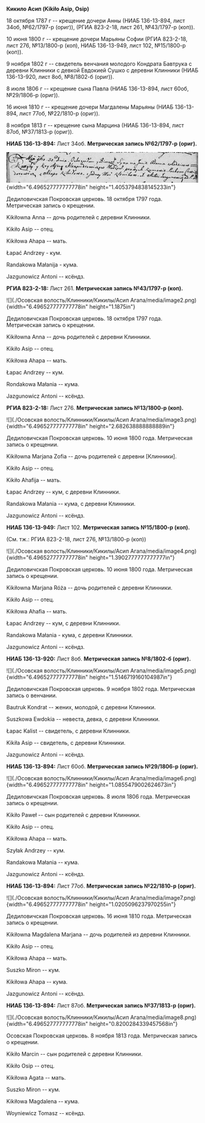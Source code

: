 **Кикило Асип (Kikiło Asip, Osip)**

18 октября 1787 г -- крещение дочери Анны (НИАБ 136-13-894, лист 34об,
№62/1797-р (ориг)), (РГИА 823-2-18, лист 261, №43/1797-р (коп)).

10 июня 1800 г -- крещение дочери Марьяны Софии (РГИА 823-2-18, лист
276, №13/1800-р (коп), НИАБ 136-13-949, лист 102, №15/1800-р (коп)).

9 ноября 1802 г -- свидетель венчания молодого Кондрата Бавтрука с
деревни Клинники с девкой Евдокией Сушко с деревни Клинники (НИАБ
136-13-920, лист 8об, №8/1802-б (ориг)).

8 июля 1806 г -- крещение сына Павла (НИАБ 136-13-894, лист 60об,
№29/1806-р (ориг)).

16 июня 1810 г -- крещение дочери Магдалены Марьяны (НИАБ 136-13-894,
лист 77об, №22/1810-р (ориг)).

8 ноября 1813 г -- крещение сына Марцина (НИАБ 136-13-894, лист 87об,
№37/1813-р (ориг)).

**НИАБ 136-13-894:** Лист 34об. **Метрическая запись №62/1797-р
(ориг).**

![](./media/e184fc8672a69156e29631b3f898652de696e6a7.png){width="6.496527777777778in"
height="1.4053794838145233in"}

Дедиловичская Покровская церковь. 18 октября 1797 года. Метрическая
запись о крещении.

Kikiłowna Anna -- дочь родителей с деревни Клинники.

Kikiło Asip -- отец.

Kikiłowa Ahapa -- мать.

Łapać Andrzey - кум.

Randakowa Małanija - кума.

Jazgunowicz Antoni -- ксёндз.

**РГИА 823-2-18:** Лист 261. **Метрическая запись №43/1797-р (коп).**

![](./Осовская волость/Клинники/Кикилы/Асип Агапа/media/image2.png){width="6.496527777777778in"
height="1.1875in"}

Дедиловичская Покровская церковь. 18 октября 1797 года. Метрическая
запись о крещении.

Kikiłowna Anna -- дочь родителей с деревни Клинники.

Kikiło Asip -- отец.

Kikiłowa Ahapa -- мать.

Łapac Andrzey -- кум.

Rondakowa Małania -- кума.

Jazgunowicz Antoni -- ксёндз.

**РГИА 823-2-18:** Лист 276. **Метрическая запись №13/1800-р (коп).**

![](./Осовская волость/Клинники/Кикилы/Асип Агапа/media/image3.png){width="6.496527777777778in"
height="2.682638888888889in"}

Дедиловичская Покровская церковь. 10 июня 1800 года. Метрическая запись
о крещении.

Kikiłowna Marjana Zofia -- дочь родителей с деревни \[Клинники\].

Kikiło Asip -- отец.

Kikiło Ahafija -- мать.

Łapac Andrzey -- кум, с деревни Клинники.

Randakowa Małania -- кума, с деревни Клинники.

Jazgunowicz Antoni -- ксёндз.

**НИАБ 136-13-949:** Лист 102. **Метрическая запись №15/1800-р (коп).**

(См. тж.: РГИА 823-2-18, лист 276, №13/1800-р (коп))

![](./Осовская волость/Клинники/Кикилы/Асип Агапа/media/image4.png){width="6.496527777777778in"
height="1.3902777777777777in"}

Дедиловичская Покровская церковь. 10 июня 1800 года. Метрическая запись
о крещении.

Kikiłowna Marjana Róża -- дочь родителей с деревни Клинники.

Kikiło Asip -- отец.

Kikiłowa Ahafia -- мать.

Łapac Andrzey -- кум, с деревни Клинники.

Randakowa Małania - кума, с деревни Клинники.

Jazgunowicz Antoni -- ксёндз.

**НИАБ 136-13-920:** Лист 8об. **Метрическая запись №8/1802-б (ориг).**

![](./Осовская волость/Клинники/Кикилы/Асип Агапа/media/image5.png){width="6.496527777777778in"
height="1.5146719160104987in"}

Дедиловичская Покровская церковь. 9 ноября 1802 года. Метрическая запись
о венчании.

Bautruk Kondrat -- жених, молодой, с деревни Клинники.

Suszkowa Ewdokia -- невеста, девка, с деревни Клинники.

Łapac Kalist -- свидетель, с деревни Клинники.

Kikiła Asip -- свидетель, с деревни Клинники.

Jazgunowicz Antoni -- ксёндз.

**НИАБ 136-13-894:** Лист 60об. **Метрическая запись №29/1806-р
(ориг).**

![](./Осовская волость/Клинники/Кикилы/Асип Агапа/media/image6.png){width="6.496527777777778in"
height="1.0855479002624673in"}

Дедиловичская Покровская церковь. 8 июля 1806 года. Метрическая запись о
крещении.

Kikiło Paweł -- сын родителей с деревни Клинники.

Kikiło Asip -- отец.

Kikiłowa Ahapa -- мать.

Szyłak Andrzey -- кум.

Randakowa Małania -- кума.

Jazgunowicz Antoni -- ксёндз.

**НИАБ 136-13-894:** Лист 77об. **Метрическая запись №22/1810-р
(ориг).**

![](./Осовская волость/Клинники/Кикилы/Асип Агапа/media/image7.png){width="6.496527777777778in"
height="1.0205096237970255in"}

Дедиловичская Покровская церковь. 16 июня 1810 года. Метрическая запись
о крещении.

Kikiłowna Magdalena Marjana -- дочь родителей из деревни Клинники.

Kikiło Asip -- отец.

Kikiłowa Ahapa -- мать.

Suszko Miron -- кум.

Kikiłowa Ahapa -- кума.

Jazgunowicz Antoni -- ксёндз.

**НИАБ 136-13-894:** Лист 87об. **Метрическая запись №37/1813-р
(ориг).**

![](./Осовская волость/Клинники/Кикилы/Асип Агапа/media/image8.png){width="6.496527777777778in"
height="0.8200284339457568in"}

Осовская Покровская церковь. 8 ноября 1813 года. Метрическая запись о
крещении.

Kikiło Marcin -- сын родителей с деревни Клинники.

Kikiło Osip -- отец.

Kikiłowa Agata -- мать.

Suszko Miron -- кум.

Kikiłowa Magdalena -- кума.

Woyniewicz Tomasz -- ксёндз.
